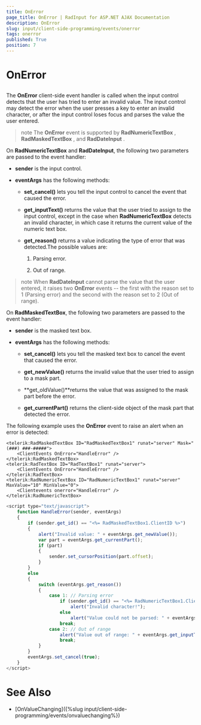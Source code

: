 ```yaml
---
title: OnError
page_title: OnError | RadInput for ASP.NET AJAX Documentation
description: OnError
slug: input/client-side-programming/events/onerror
tags: onerror
published: True
position: 7
---
```


# OnError



## 

The **OnError** client-side event handler is called when the input control detects that the user has tried to enter an invalid value. The input control may detect the error when the user presses a key to enter an invalid character, or after the input control loses focus and parses the value the user entered.

>note The **OnError** event is supported by **RadNumericTextBox** , **RadMaskedTextBox** , and **RadDateInput** .
>


On **RadNumericTextBox** and **RadDateInput**, the following two parameters are passed to the event handler:

* **sender** is the input control.

* **eventArgs** has the following methods:

	* **set_cancel()** lets you tell the input control to cancel the event that caused the error.

	* **get_inputText()** returns the value that the user tried to assign to the input control, except in the case when **RadNumericTextBox** detects an invalid character, in which case it returns the current value of the numeric text box.

	* **get_reason()** returns a value indicating the type of error that was detected.The possible values are:

		1. Parsing error.

		1. Out of range.

>note When **RadDateInput** cannot parse the value that the user entered, it raises two **OnError** events -- the first with the reason set to 1 (Parsing error) and the second with the reason set to 2 (Out of range).
>


On **RadMaskedTextBox**, the following two parameters are passed to the event handler:

* **sender** is the masked text box.

* **eventArgs** has the following methods:

	* **set_cancel()** lets you tell the masked text box to cancel the event that caused the error.

	* **get_newValue()** returns the invalid value that the user tried to assign to a mask part.

	* **get_oldValue()**returns the value that was assigned to the mask part before the error.

	* **get_currentPart()** returns the client-side object of the mask part that detected the error.

The following example uses the **OnError** event to raise an alert when an error is detected:

````ASPNET
<telerik:RadMaskedTextBox ID="RadMaskedTextBox1" runat="server" Mask="(###) ###-#####">
	<ClientEvents OnError="HandleError" />
</telerik:RadMaskedTextBox>
<telerik:RadTextBox ID="RadTextBox1" runat="server">
	<ClientEvents OnError="HandleError" />
</telerik:RadTextBox>
<telerik:RadNumericTextBox ID="RadNumericTextBox1" runat="server" MaxValue="10" MinValue="0">
	<Clientevents onerror="HandleError" />
</telerik:RadNumericTextBox>
````



````JavaScript
<script type="text/javascript">
	function HandleError(sender, eventArgs)
	{
		if (sender.get_id() == "<%= RadMaskedTextBox1.ClientID %>")
		{
			alert("Invalid value: " + eventArgs.get_newValue());
			var part = eventArgs.get_currentPart();
			if (part)
			{
				sender.set_cursorPosition(part.offset);
			}
		}
		else
		{
			switch (eventArgs.get_reason())
			{
				case 1: // Parsing error     
					if (sender.get_id() == "<%= RadNumericTextBox1.ClientID %>")
						alert("Invalid character!");
					else
						alert("Value could not be parsed: " + eventArgs.get_inputText());
					break;
				case 2: // Out of range
					alert("Value out of range: " + eventArgs.get_inputText());
					break;
			}
		}
		eventArgs.set_cancel(true);
	}
</script>
````



# See Also

 * [OnValueChanging]({%slug input/client-side-programming/events/onvaluechanging%})
